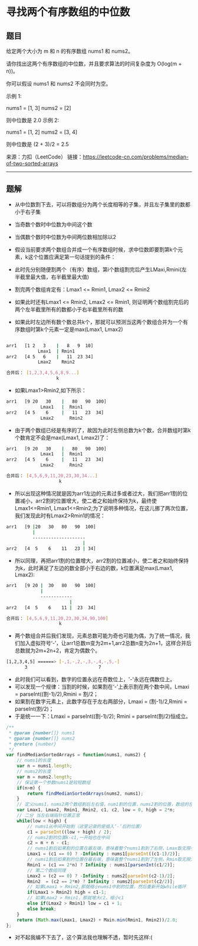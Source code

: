 # 寻找两个有序数组的中位数

## 题目

给定两个大小为 m 和 n 的有序数组 nums1 和 nums2。

请你找出这两个有序数组的中位数，并且要求算法的时间复杂度为 O(log(m + n))。

你可以假设 nums1 和 nums2 不会同时为空。

示例 1:

nums1 = [1, 3]
nums2 = [2]

则中位数是 2.0
示例 2:

nums1 = [1, 2]
nums2 = [3, 4]

则中位数是 (2 + 3)/2 = 2.5

来源：力扣（LeetCode）
链接：https://leetcode-cn.com/problems/median-of-two-sorted-arrays

---

## 题解

- 从中位数割下去，可以将数组分为两个长度相等的子集，并且左子集里的数都小于右子集
- 当奇数个数时中位数为中间这个数
- 当偶数个数时中位数为中间两位数相加除以2

- 假设当前要求两个数组合并成一个有序数组时候，求中位数即要割第k个元素，k这个位置应满足第一句话提到的条件：
- 此时先分别随便割两个（有序）数组，第i个数组割完后产生LMaxi,Rmini(左半截里最大值，右半截里最大值)
- 割完两个数组肯定有：Lmax1 <= Rmin1, Lmax2 <= Rmin2
- 如果此时还有Lmax1 <= Rmin2, Lmax2 <= Rmin1, 则证明两个数组割完后的两个左半截里所有的数都小于右半截里所有的数
- 如果此时左边所有数个数总共k个，那就可以预测当这两个数组合并为一个有序数组时第k个元素一定是max(Lmax1, Lmax2)

```bash

arr1   [1 2   3    |   8   9  10]
            Lmax1  | Rmin1
arr2   [4 5   6    |   11  23 34]
            Lmax2    Rmin2

合并后： [1,2,3,4,5,6,8,9...]
                   k
```

- 如果Lmax1>Rmin2,如下所示：

```bash
arr1   [9 20   30    |   80   90  100]
             Lmax1   |  Rmin1
arr2   [4 5    6     |   11   23  34]
             Lmax2      Rmin2
```

- 由于两个数组已经是有序的了，故因为此时左侧总数为k个数，合并数组时第k个数肯定不会是max(Lmax1, Lmax2)了：

```bash
arr1   [9 20   30    |   80   90  100]
             Lmax1   |  Rmin1
arr2   [4 5    6     |   11   23  34]
             Lmax2      Rmin2

合并后： [4,5,6,9,11,20,23,30,34...]
                    k
```

- 所以出现这种情况就是因为arr1左边的元素过多或者过大，我们把arr1割的位置减小，arr2割的位置增大，使二者之和始终保持为k，最终使Lmax1<=Rmin1, Lmax1<=Rmin2;为了说明多种情况，在这儿挪了两次位置，我们发现此时有Lmax2>Rmin1的情况：

```bash
arr1   [9 |20   30   80   90  100]
          |
          --------------------
                             |
arr2   [4  5    6    11   23 | 34]

```

- 所以同理，再把arr1割的位置增大，arr2割的位置减小，使二者之和始终保持为k，此时满足了左边的数全部小于右边的数，k位置满足max(Lmax1, Lmax2):

```bash
arr1   [9 20 |  30   80   90  100]
             |
             ------------
                        |
arr2   [4  5    6    11 |  23  34]

合并后： [4,5,6,9,11,20,23,30,34,90,100]
                    k
```

- 两个数组合并后我们发现，元素总数可能为奇也可能为偶，为了统一情况，我们加入虚拟符号‘-’，让arr1总数m变为2m+1,arr2总数n变为2n+1，这样合并后总数就为2m+2n+2，肯定为偶数个。

```bash
[1,2,3,4,5] ======> [-,1,-,2,-,3,-,4,-,5,-]
       3                           7
```

- 此时我们可以看到，数字的位置永远在奇数位上，'-'永远在偶数位上。
- 可以发现一个规律：当割的时候，如果割在‘-’上表示割在两个数中间，Lmaxi = parseInt((割-1)/2),Rmini = 割/2；
- 如果割在数字元素上，此数字存在于左右两部分，Lmaxi = (割-1)/2,Rmini = parseInt(割/2)；
- 于是统一一下：Lmaxi = parseInt((割-1)/2); Rmini = parseInt(割/2)恒成立。

```javascript
/**
 * @param {number[]} nums1
 * @param {number[]} nums2
 * @return {number}
 */
var findMedianSortedArrays = function(nums1, nums2) {
    // nums1的长度
    var n = nums1.length;
    // nums2的长度
    var m = nums2.length;
    // 保证第一个参数nums1是较短数组
    if(n>m) {
        return findMedianSortedArrays(nums2, nums1);
    }
    // 定义nums1，nums2两个数组割后左右值，num1割的位置，nums2割的位置，数组的左右端位置，假设已经插入了符号‘-’，所以数组nums1的右端为2*n
    var Lmax1, Lmax2, Rmin1, Rmin2, c1, c2, low = 0, high = 2*n;
    // 二分 当左右端指针位置正常
    while(low < high) {
        // nums1从中间开始割（这里记录的是插入‘-’后的位置）
        c1 = parseInt((low + high) / 2);
        // nums2割的位置k-c1,一开始也在中间
        c2 = m + n - c1;
        // nums1割后如果割的位置在最左端，意味着整个nums1割到了右侧，Lmax取无限小；否则Lmax1 = parseInt((割-1)/2)
        Lmax1 = (c1 == 0) ? -Infinity : nums1[parseInt((c1-1)/2)];
        // nums1割后如果割的位置在最右端，意味着整个nums1割到了左侧，Rmin取无限大；否则Rmini = parseInt(割/2)
        Rmin1 = (c1 == 2*n) ? Infinity : nums1[parsenInt(c1/2)];
        // 第二个数组同理
        Lmax2 = (c2 == 0) ? -Infinity : nums2[parseInt(c2-1)/2];
        Rmin2  = (c2 == 2*m) ? Infinity : nums2[parseInt(c2/2)];
        // 如果Lmax1 > Rmin2,那就缩小nums1中割的位置，然后重新开始while循环
        if(Lmax1 > Rmin2) high = c1-1;
        // 如果Lmax2 > Rmin1，那就增大c2，缩小c1
        else if(Lmax2 > Rmin1) low = c1 + 1;
        else break;
    }
    return (Math.max(Lmax1, Lmax2) + Main.min(Rmin1, Rmin2))/2.0;
};
```

- 对不起我编不下去了，这个算法我也理解不透，暂时先这样:(
